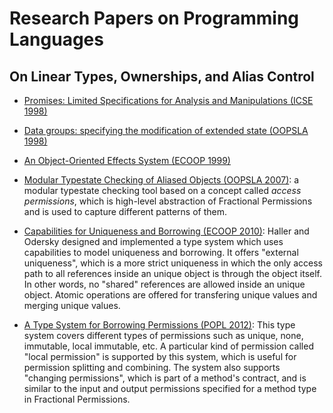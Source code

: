 # Research Papers on Programming Languages

## On Linear Types, Ownerships, and Alias Control

- [Promises: Limited Specifications for Analysis and Manipulations (ICSE 1998)](http://www.cs.uwm.edu/faculty/boyland/papers/promises.html)

- [Data groups: specifying the modification of extended state (OOPSLA 1998)](http://research.microsoft.com/en-us/um/people/leino/papers/krml83.pdf)

- [An Object-Oriented Effects System (ECOOP 1999)](http://www.lirmm.fr/~ducour/Doc-objets/ECOOP/papers/1628/16280205.pdf)

- [Modular Typestate Checking of Aliased Objects (OOPSLA 2007)](https://www.cs.cmu.edu/~kbierhof/papers/typestate-verification.pdf):
a modular typestate checking tool based on a concept called _access
permissions_, which is high-level abstraction of Fractional Permissions and is
used to capture different patterns of them.

- [Capabilities for Uniqueness and Borrowing (ECOOP 2010)](http://lampwww.epfl.ch/~phaller/doc/haller-odersky10-Capabilities_for_uniqueness_and_borrowing.pdf): 
Haller and Odersky designed and implemented a type system which uses
capabilities to model uniqueness and borrowing. It offers "external uniqueness",
which is a more strict uniqueness in which the only access path to all
references inside an unique object is through the object itself. In other words,
no "shared" references are allowed inside an unique object. Atomic operations
are offered for transfering unique values and merging unique values.

- [A Type System for Borrowing Permissions (POPL 2012)](https://www.cs.cmu.edu/~kbierhof/papers/borrowing-permissions.pdf):
This type system covers different types of permissions such as unique,
none, immutable, local immutable, etc. A particular kind of permission called "local
permission" is supported by this system, which is useful for permission splitting and
combining. The system also supports "changing permissions", which is part of a method's
contract, and is similar to the input and output permissions specified for a method type
in Fractional Permissions.
